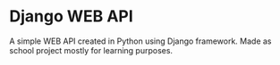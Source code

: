 # Django WEB API

A simple WEB API created in Python using Django framework. Made as school project mostly for learning purposes. 
